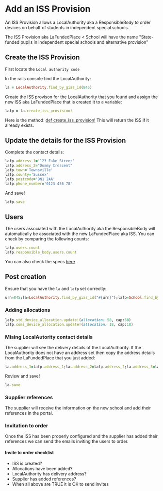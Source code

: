# Add an ISS Provision

An ISS Provision allows a LocalAuthority aka a ResponsibleBody to order devices on behalf of students in independent special schools.

The ISS Provision aka LaFundedPlace < School will have the name "State-funded pupils in independent special schools and alternative provision"

## Create the ISS Provision

First locate the ```Local authority code```

In the rails console find the LocalAuthority:

````ruby
la = LocalAuthority.find_by_gias_id(845)
````

Create the ISS provison for the LocalAuthority that you found and assign the new ISS aka LaFundedPlace that is created it to a variable:

````ruby
lafp = la.create_iss_provision!
````

Here is the method:
[def create_iss_provision!](https://github.com/DFE-Digital/get-help-with-tech/blob/05a30daf5e09475b2d6cccedd5178e11a028647b/app/models/local_authority.rb#L23-L30) This will return the ISS if it already exists.

## Update the details for the ISS Provision

Complete the contact details:

````ruby
lafp.address_1='123 Fake Street'
lafp.address_2="Dummy Crescent"
lafp.town='Townsville'
lafp.county='Sussex'
lafp.postcode='BN1 2AA'
lafp.phone_number='0123 456 78'
````

And save!

````ruby
lafp.save
````

## Users

The users associated with the LocalAuthority aka the ResponsibleBody will automatically be associated with the new LaFundedPlace aka ISS. You can check by comparing the following counts:

````ruby
lafp.users.count
lafp.responsible_body.users.count
````

You can also check the specs [here](https://github.com/DFE-Digital/get-help-with-tech/blob/05a30daf5e09475b2d6cccedd5178e11a028647b/spec/models/local_authority_spec.rb#L6)

## Post creation

Ensure that you have the ``la`` and ``lafp`` set correctly:

````ruby
urn=845;la=LocalAuthority.find_by_gias_id("#{urn}");lafp=School.find_by_provision_urn("ISS#{urn}")
````

### Adding allocations

````ruby
lafp.std_device_allocation.update!(allocation: 58, cap:58)
lafp.coms_device_allocation.update!(allocation: 18, cap:18)
````

### Mising LocalAutority contact details

The supplier will see the delivery details of the LocalAuthority. If the LocalAuthority does not have an address set then copy the address details from the LaFundedPlace that you just added:

````ruby
la.address_1=lafp.address_1;la.address_2=lafp.address_2;la.address_3=lafp.address_3;la.town=lafp.town;la.county=lafp.county;la.postcode=lafp.postcode;la
````

Review and save!

````ruby
la.save
````

### Supplier references

The supplier will receive the information on the new school and add their references in the portal.

### Invitation to order

Once the ISS has been properly configured and the supplier has added their references we can send the emails inviting the users to order.

#### Invite to order checklist

* ISS is created?
* Allocations have been added?
* LocalAuthority has delivery address?
* Supplier has added references?
* When all above are TRUE it is OK to send invites
